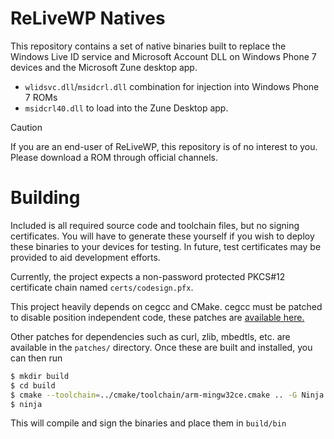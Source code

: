 # ReLiveWP Natives
This repository contains a set of native binaries built to replace the Windows Live ID service and Microsoft Account DLL on Windows Phone 7 devices and the Microsoft Zune desktop app.

- `wlidsvc.dll`/`msidcrl.dll` combination for injection into Windows Phone 7 ROMs
- `msidcrl40.dll` to load into the Zune Desktop app.

> [!CAUTION]
> If you are an end-user of ReLiveWP, this repository is of no interest to you. Please download a ROM through official channels.

# Building
Included is all required source code and toolchain files, but no signing certificates. You will have to generate these yourself if you wish to deploy these binaries to your devices for testing. In future, test certificates may be provided to aid development efforts.

Currently, the project expects a non-password protected PKCS#12 certificate chain named `certs/codesign.pfx`.

This project heavily depends on cegcc and CMake. cegcc must be patched to disable position independent code, these patches are [available here.](https://github.com/ReLiveWP/cegcc-build)

Other patches for dependencies such as curl, zlib, mbedtls, etc. are available in the `patches/` directory. Once these are built and installed, you can then run

```sh
$ mkdir build
$ cd build
$ cmake --toolchain=../cmake/toolchain/arm-mingw32ce.cmake .. -G Ninja
$ ninja
```

This will compile and sign the binaries and place them in `build/bin`